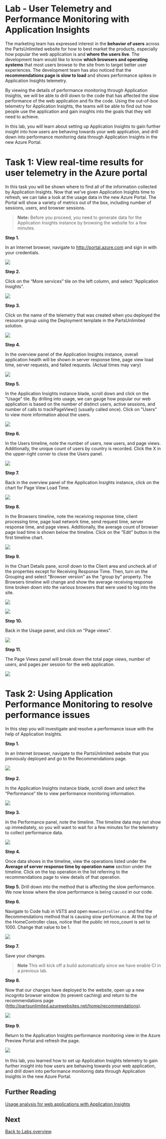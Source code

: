 Lab - User Telemetry and Performance Monitoring with Application Insights
==================================================================================

The marketing team has expressed interest in the **behavior of users** across the PartsUnlimited website for how to 
best market the products, especially how popular the web application is and **where the users live**. 
The development team would like to know **which browsers and operating systems** that most users browse to the site 
from to target better user experiences. The development team has also noticed that the **recommendations page is 
slow to load** and shows performance spikes in Application Insights telemetry. 

By viewing the details of performance monitoring through Application Insights, we will be able to drill down to the 
code that has affected the slow performance of the web application and fix the code.
Using the out-of-box telemetry for Application Insights, the teams will be able to find out how people use the 
application and gain insights into the goals that they will need to achieve.

In this lab, you will learn about setting up Application Insights to gain further insight into how users 
are behaving towards your web application, and drill down into performance monitoring data through Application 
Insights in the new Azure Portal.

# Task 1: View real-time results for user telemetry in the Azure portal

In this task you will be shown where to find all of the information collected by Application Insights.
Now that we've given Application Insights time to refresh, we can take a look at the usage data in the new Azure Portal. 
The Portal will show a variety of metrics out of the box, including number of sessions, users, and browser sessions.

> **Note:** Before you proceed, you need to generate data for the Application Insights instance by browsing the website for a few minutes.

**Step 1.** 

In an Internet browser, navigate to <http://portal.azure.com> and sign in with your credentials.

![](<media/prereq-step1.png>)

**Step 2.** 

Click on the “More services” tile on the left column, and select “Application Insights”.

 ![](<media/prereq-step1.1.png>)

**Step 3.** 

Click on the name of the telemetry that was created when you deployed the resource group using the Deployment template in the PartsUnlimited solution.

![](<media/prereq-step2.png>)

**Step 4.** 

In the overview panel of the Application Insights instance, overall application health will be shown in server response time, page view load time, server requests, and failed requests. (Actual times may vary)

![](<media/task2step3.png>)

**Step 5.** 

In the Application Insights instance blade, scroll down and click on the "Usage" tile. By drilling into usage, we can gauge how popular our web application is based on the number of distinct users, active sessions, and number of calls to trackPageView() (usually called once). Click on "Users" to view more information about the users.

![](<media/task2step4.png>)

**Step 6.** 

In the Users timeline, note the number of users, new users, and page views. Additionally, the unique count of users by country is recorded. Click the X in the upper-right corner to close the Users panel.  

![](<media/task2step6.png>)

**Step 7.** 

Back in the overview panel of the Application Insights instance, click on the chart for Page View Load Time.

![](<media/task2step7.png>)

**Step 8.** 

In the Browsers timeline, note the receiving response time, client processing time, page load network time, send request time, server response time, and page views. Additionally, the average count of browser page load time is shown below the timeline. Click on the "Edit" button in the first timeline chart.

![](<media/task2step8.png>)

**Step 9.** 

In the Chart Details pane, scroll down to the Client area and uncheck all of the properties except for Receiving Response Time. Then, turn on the Grouping and select "Browser version" as the "group by" property. The Browsers timeline will change and show the average receiving response time broken down into the various browsers that were used to log into the site.

![](<media/task2step9.png>)

![](<media/task2step9b.png>)

**Step 10.** 

Back in the Usage panel, and click on "Page views".

![](<media/task2step10.png>)

**Step 11.** 

The Page Views panel will break down the total page views, number of users, and pages per session for the web application.

![](<media/task2step11.png>)


# Task 2: Using Application Performance Monitoring to resolve performance issues

In this step you will investigate and resolve a performance issue with the help of Application Insights.

**Step 1.** 

In an Internet browser, navigate to the PartsUnlimited website that you previously deployed and 
go to the Recommendations page.

![](<media/task3-step6.png>) 

**Step 2.** 

In the Application Insights instance blade, scroll down and select the “Performance” tile to view performance monitoring information.

![](<media/task3-step1.png>)

**Step 3.** 

In the Performance panel, note the timeline. The timeline data may not show up immediately, 
so you will want to wait for a few minutes for the telemetry to collect performance data.

![](<media/task3-step2.png>)

**Step 4.** 

Once data shows in the timeline, view the operations listed under the **Average of server response time by operation name** section under the timeline. 
Click on the top operation in the list referring to the recommendations page to view details of that operation.

**Step 5.** 
Drill down into the method that is affecting the slow performance. We now know where the slow performance is being caused in our code.

**Step 6.** 

Navigate to Code hub in VSTS and open `HomeController.cs` and find the Recommendations method that is causing slow performance. 
At the top of the HomeController class, notice that the public int roco_count is set to 1000. 
Change that value to be 1.

![](<media/task3-step3.png>)

**Step 7.**  

Save your changes.

>**Note** This will kick off a build automatically since we have enable CI in a previous lab.

**Step 8.** 

Now that our changes have deployed to the website, open up a new incognito browser window (to prevent caching) and return to the recommendations page (http://partsunlimited.azurewebsites.net/home/recommendations).

![](<media/task3-step6.png>) 

**Step 9.** 

Return to the Application Insights performance monitoring view in the Azure Preview Portal and refresh the page.

![](<media/task3-step7.png>) 

In this lab, you learned how to set up Application Insights telemetry to gain further insight into how users are behaving towards your web application, and drill down into performance monitoring data through Application Insights in the new Azure Portal.

## Further Reading

[Usage analysis for web applications with Application Insights](https://azure.microsoft.com/en-us/documentation/articles/app-insights-web-track-usage/)

## Next 

[Back to Labs overview](../../Readme.md).
